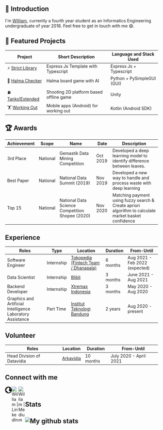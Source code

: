 <!--
Here are some ideas to get you started:

- 🔭 I’m currently working on ...
- 🌱 I’m currently learning ...
- 👯 I’m looking to collaborate on ...
- 🤔 I’m looking for help with ...
- 💬 Ask me about ...
- 📫 How to reach me: ...
- 😄 Pronouns: ...
- ⚡ Fun fact: ...
-->

## 💬 Introduction
I'm [William](https://william9923.github.io/), currently a fourth year student as an Informatics Engineering undergraduate of year 2018. Feel free to get in touch with me 😄.

## 🌱 Featured Projects
| Project | Short Description | Language and Stack Used |
|---------|-------------------|-------------------------|
|⚡ [Strict Library](https://typescript-express-demo.herokuapp.com/) | Express Js Template with Typescript | Express Js + Typescript |
|🧠 [Halma Checker](https://github.com/if13518138/Halma_Checker)     | Halma board game with AI     | Python + PySimpleGUI (GUI)             |
|⛽ [Tanks!Extended](https://github.com/William9923/Tanks-Extended)    | Shooting 2D platform based offline game  | Unity             |
|🏋️ [Working Out](https://github.com/William9923/WorkingOut)       | Mobile apps (Android) for working out     | Kotlin (Android SDK)             |


## 🏆 Awards

| Achievement | Scope | Name | Date | Description |
|-------------|-------|------|------|-------------|
| 3rd Place | National | Gemastik Data Mining Competition | Oct 2019 | Developed a deep learning model to identify difference between leaves. |
| Best Paper | National | National Data Summit (2019) | Nov 2019 | Developed a new way to handle and process waste with deep learning |
| Top 15 | National | National Data Science Competition Shopee (2020) | Nov 2020 | Matching payment using fuzzy search & Create apriori algorithm to calculate market basket confidence |

## Experience
| Roles | Type | Location | Duration | From-Until |
|-------------|-------|------|------|-------------|
| Software Engineer | Internship | [Tokopedia (Fintech Team / Dhanapala)](https://dhanapala.id/) | 6 months | Aug 2021 - Feb 2022 (expected) |
| Data Scientist | Internship | [Blibli](https://www.blibli.com/) | 3 months | June 2021 - Aug 2021 |
| Backend Developer | Internship | [Xtremax Indonesia](https://www.linkedin.com/company/xtremax/) | 3 months | May 2020 - Aug 2020 |
| Graphics and Artificial Intelligence Laboratory Assistance | Part Time | [Institut Teknologi Bandung](https://www.itb.ac.id/) | 2 years | Aug 2020 - present |

## Volunteer
| Roles | Location | Duration | From-Until |
|-------------|-------|------|------|
| Head Division of Datavidia | [Arkavidia](https://www.arkavidia.id/) | 10 months | July 2020 - April 2021 |

## Connect with me
[<img align="left" alt="william-porto.netlify.app" width="22px" src="https://raw.githubusercontent.com/iconic/open-iconic/master/svg/globe.svg" />][website]
[<img align="left" alt="William | LinkedIn" width="22px" src="https://cdn.jsdelivr.net/npm/simple-icons@v3/icons/linkedin.svg" />][linkedin]
[<img align="left" alt="William | Medium" width="22px" src="https://img.icons8.com/ios-filled/64/000000/medium-new.png"/>][medium]
<br>

## Stats
![My github stats](https://github-readme-stats.vercel.app/api?username=william9923&show_icons=true)
---

[website]: https://william-porto.netlify.app/
[linkedin]: https://www.linkedin.com/in/williamong9923
[medium]: https://medium.com/@williamong1400

